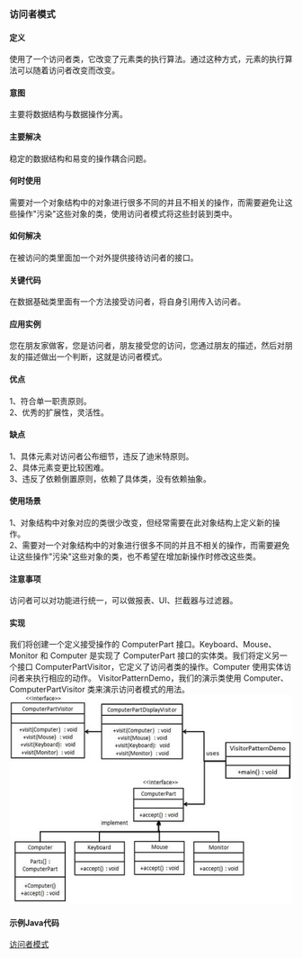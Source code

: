 ### 访问者模式  

#### 定义
使用了一个访问者类，它改变了元素类的执行算法。通过这种方式，元素的执行算法可以随着访问者改变而改变。    

#### 意图          
主要将数据结构与数据操作分离。

#### 主要解决   
稳定的数据结构和易变的操作耦合问题。      

####  何时使用      
需要对一个对象结构中的对象进行很多不同的并且不相关的操作，而需要避免让这些操作"污染"这些对象的类，使用访问者模式将这些封装到类中。          

#### 如何解决       
在被访问的类里面加一个对外提供接待访问者的接口。

#### 关键代码
在数据基础类里面有一个方法接受访问者，将自身引用传入访问者。        

#### 应用实例      
您在朋友家做客，您是访问者，朋友接受您的访问，您通过朋友的描述，然后对朋友的描述做出一个判断，这就是访问者模式。  

#### 优点         
1、符合单一职责原则。      
2、优秀的扩展性，灵活性。      

#### 缺点     
1、具体元素对访问者公布细节，违反了迪米特原则。      
2、具体元素变更比较困难。     
3、违反了依赖倒置原则，依赖了具体类，没有依赖抽象。          

#### 使用场景      
1、对象结构中对象对应的类很少改变，但经常需要在此对象结构上定义新的操作。       
2、需要对一个对象结构中的对象进行很多不同的并且不相关的操作，而需要避免让这些操作"污染"这些对象的类，也不希望在增加新操作时修改这些类。

#### 注意事项       
访问者可以对功能进行统一，可以做报表、UI、拦截器与过滤器。       

#### 实现     
我们将创建一个定义接受操作的 ComputerPart 接口。Keyboard、Mouse、Monitor 和 Computer 是实现了 ComputerPart 接口的实体类。我们将定义另一个接口 ComputerPartVisitor，它定义了访问者类的操作。Computer 使用实体访问者来执行相应的动作。
VisitorPatternDemo，我们的演示类使用 Computer、ComputerPartVisitor 类来演示访问者模式的用法。      
![Alt text](./images/visitor_pattern.jpg)

#### 示例Java代码
[访问者模式](../src/main/java/com/lvt/pattern_25)